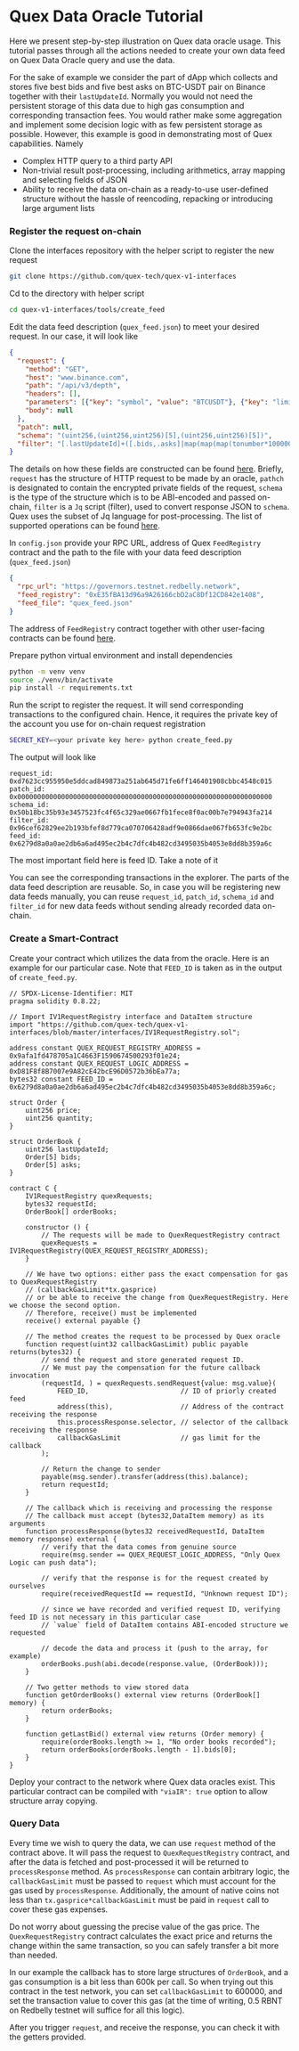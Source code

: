 # Quex Data Oracle Tutorial

Here we present step-by-step illustration on Quex data oracle usage. This tutorial passes through all the actions needed
to create your own data feed on Quex Data Oracle query and use the data.

For the sake of example we consider the part of dApp which collects and stores five best bids and five best asks on
BTC-USDT pair on Binance together with their `lastUpdateId`. Normally you would not need the persistent storage of this
data due to high gas consumption and corresponding transaction fees. You would rather make some aggregation and
implement some decision logic with as few persistent storage as possible. However, this example is good in demonstrating
most of Quex capabilities. Namely
+ Complex HTTP query to a third party API
+ Non-trivial result post-processing, including arithmetics, array mapping and selecting fields of JSON
+ Ability to receive the data on-chain as a ready-to-use user-defined structure without the hassle of reencoding,
  repacking or introducing large argument lists

### Register the request on-chain

Clone the interfaces repository with the helper script to register the new request
```bash
git clone https://github.com/quex-tech/quex-v1-interfaces
```

Cd to the directory with helper script
```bash
cd quex-v1-interfaces/tools/create_feed
```

Edit the data feed description (`quex_feed.json`) to meet your desired request. In our case, it will look like
```json
{
  "request": {
    "method": "GET",
    "host": "www.binance.com",
    "path": "/api/v3/depth",
    "headers": [],
    "parameters": [{"key": "symbol", "value": "BTCUSDT"}, {"key": "limit", "value": "5"}],
    "body": null
  },
  "patch": null,
  "schema": "(uint256,(uint256,uint256)[5],(uint256,uint256)[5])",
  "filter": "[.lastUpdateId]+([.bids,.asks]|map(map(map(tonumber*100000000|floor))))"
}
```
The details on how these fields are constructed can be found [here](../post-processing/structs.md). Briefly, `request`
has the structure of HTTP request to be made by an oracle, `pathch` is designated to contain the encrypted private
fields of the request, `schema` is the type of the structure which is to be ABI-encoded and passed on-chain, `filter` is
a `Jq` script (filter), used to convert response JSON to `schema`. Quex uses the subset of Jq language for
post-processing. The list of supported operations can be found [here](./jq-subset.md).

In `config.json` provide your RPC URL, address of Quex `FeedRegistry` contract and the path to the file with your
data feed description (`quex_feed.json`)
```json
{
  "rpc_url": "https://governors.testnet.redbelly.network",
  "feed_registry": "0xE35fBA13d96a9A26166cbD2aC8Df12CD842e1408",
  "feed_file": "quex_feed.json"
}

```
The address of `FeedRegistry` contract together with other user-facing contracts can be found
[here](./contract-addresses.md).

Prepare python virtual environment and install dependencies
```bash
python -m venv venv
source ./venv/bin/activate
pip install -r requirements.txt
```

Run the script to register the request. It will send corresponding transactions to the configured chain. Hence, it
requires the private key of the account you use for on-chain request registration
```bash
SECRET_KEY=<your private key here> python create_feed.py
```
The output will look like
```
request_id:    0xd7623cc955950e5ddcad849873a251ab645d71fe6ff146401908cbbc4548c015
patch_id:      0x0000000000000000000000000000000000000000000000000000000000000000
schema_id:     0x50b18bc35b93e3457523fc4f65c329ae0667fb1fece8f0ac00b7e794943fa214
filter_id:     0x96cef62829ee2b193bfef8d779ca070706428adf9e0866dae067fb653fc9e2bc
feed_id:       0x6279d8a0a0ae2db6a6ad495ec2b4c7dfc4b482cd3495035b4053e8dd8b359a6c
```
The most important field here is feed ID. Take a note of it

You can see the corresponding transactions in the explorer. The parts of the data feed description are reusable. So, in case you will
be registering new data feeds manually, you can reuse `request_id`, `patch_id`, `schema_id` and `filter_id` for new
data feeds without sending already recorded data on-chain.

### Create a Smart-Contract

Create your contract which utilizes the data from the oracle. Here is an example for our particular case. Note that
`FEED_ID` is taken as in the output of `create_feed.py`.
```solidity
// SPDX-License-Identifier: MIT
pragma solidity 0.8.22;

// Import IV1RequestRegistry interface and DataItem structure
import "https://github.com/quex-tech/quex-v1-interfaces/blob/master/interfaces/IV1RequestRegistry.sol";

address constant QUEX_REQUEST_REGISTRY_ADDRESS = 0x9afa1fd478705a1C4663F1590674500293f01e24;
address constant QUEX_REQUEST_LOGIC_ADDRESS = 0xD81F8f8B7007e9A82cE42bcE96D0572b36bEa77a;
bytes32 constant FEED_ID = 0x6279d8a0a0ae2db6a6ad495ec2b4c7dfc4b482cd3495035b4053e8dd8b359a6c;

struct Order {
    uint256 price;
    uint256 quantity;
}

struct OrderBook {
    uint256 lastUpdateId;
    Order[5] bids;
    Order[5] asks;
}

contract C {
    IV1RequestRegistry quexRequests;
    bytes32 requestId;
    OrderBook[] orderBooks;

    constructor () {
        // The requests will be made to QuexRequestRegistry contract
        quexRequests = IV1RequestRegistry(QUEX_REQUEST_REGISTRY_ADDRESS);
    }

    // We have two options: either pass the exact compensation for gas to QuexRequestRegistry
    // (callbackGasLimit*tx.gasprice)
    // or be able to receive the change from QuexRequestRegistry. Here we choose the second option.
    // Therefore, receive() must be implemented
    receive() external payable {}

    // The method creates the request to be processed by Quex oracle
    function request(uint32 callbackGasLimit) public payable returns(bytes32) {
        // send the request and store generated request ID.
        // We must pay the compensation for the future callback invocation
        (requestId, ) = quexRequests.sendRequest{value: msg.value}(
            FEED_ID,                       // ID of priorly created feed
            address(this),                 // Address of the contract receiving the response
            this.processResponse.selector, // selector of the callback receiving the response
            callbackGasLimit               // gas limit for the callback
        );

        // Return the change to sender
        payable(msg.sender).transfer(address(this).balance);
        return requestId;
    }

    // The callback which is receiving and processing the response
    // The callback must accept (bytes32,DataItem memory) as its arguments
    function processResponse(bytes32 receivedRequestId, DataItem memory response) external {
        // verify that the data comes from genuine source
        require(msg.sender == QUEX_REQUEST_LOGIC_ADDRESS, "Only Quex Logic can push data");

        // verify that the response is for the request created by ourselves
        require(receivedRequestId == requestId, "Unknown request ID");

        // since we have recorded and verified request ID, verifying feed ID is not necessary in this particular case
        // `value` field of DataItem contains ABI-encoded structure we requested

        // decode the data and process it (push to the array, for example)
        orderBooks.push(abi.decode(response.value, (OrderBook)));
    }

    // Two getter methods to view stored data
    function getOrderBooks() external view returns (OrderBook[] memory) {
        return orderBooks;
    }

    function getLastBid() external view returns (Order memory) {
        require(orderBooks.length >= 1, "No order books recorded");
        return orderBooks[orderBooks.length - 1].bids[0];
    }
}
```
Deploy your contract to the network where Quex data oracles exist. This particular contract can be compiled with
`"viaIR": true` option to allow structure array copying.

### Query Data

Every time we wish to query the data, we can use `request` method of the contract above. It will pass the request to
`QuexRequestRegistry` contract, and after the data is fetched and post-processed it will be returned to
`processResponse` method. As `processResponse` can contain arbitrary logic, the `callbackGasLimit` must be passed to
`request` which must account for the gas used by `processResponse`. Additionally, the amount of native coins not less
than `tx.gasprice*callbackGasLimit` must be paid in `request` call to cover these gas expenses.

Do not worry about guessing the precise value of the gas price. The `QuexRequestRegistry` contract calculates the exact
price and returns the change within the same transaction, so you can safely transfer a bit more than needed.

In our example the callback has to store large structures of `OrderBook`, and a gas consumption is a bit less than 600k
per call. So when trying out this contract in the test network, you can set `callbackGasLimit` to 600000, and set the
transaction value to cover this gas (at the time of writing, 0.5 RBNT on Redbelly testnet will suffice for all this
logic).

After you trigger `request`, and receive the response, you can check it with the getters provided.

